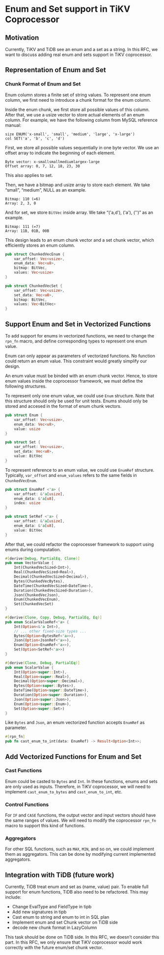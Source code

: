 # Enum and Set support in TiKV Coprocessor

## Motivation

Currently, TiKV and TiDB see an enum and a set as a string. In this RFC,
we want to discuss adding real enum and sets support in TiKV coprocessor.

## Representation of Enum and Set

### Chunk Format of Enum and Set

Enum column stores a finite set of string values. To represent one enum column,
we first need to introduce a chunk format for the enum column.

Inside the enum chunk, we first store all possible values of this column. After
that, we use a usize vector to store actual elements of an enum column. For
example, we have the following column from MySQL reference manual:

```text
size ENUM('x-small', 'small', 'medium', 'large', 'x-large')
col SET('a', 'b', 'c', 'd')
```

First, we store all possible values sequentially in one byte vector. We use an
offset array to indicate the beginning of each element.

```text
Byte vector: x-smallsmallmediumlargex-large
Offset array: 0, 7, 12, 18, 23, 30
```

This also applies to set.

Then, we have a bitmap and usize array to store each element. We take “small”,
“medium”, NULL as an example.

```text
Bitmap: 110 (=6)
Array: 2, 3, 0
```

And for set, we store `BitVec` inside array. We take “('a,d'), ('a'), ('')” as
an example.

```text
Bitmap: 111 (=7)
Array: 11B, 01B, 00B
```

This design leads to an enum chunk vector and a set chunk vector, which
efficiently stores an enum column.

```rust
pub struct ChunkedVecEnum {
    var_offset: Vec<usize>,
    enum_data: Vec<u8>,
    bitmap: BitVec,
    values: Vec<usize>
}
```

```rust
pub struct ChunkedVecSet {
    var_offset: Vec<usize>,
    set_data: Vec<u8>,
    bitmap: BitVec,
    values: Vec<BitVec>
}
```

## Support Enum and Set in Vectorized Functions

To add support for enums in vectorized functions, we need to change the `rpn_fn`
macro, and define corresponding types to represent one enum value.

Enum can only appear as parameters of vectorized functions. No function could
return an enum value. This constraint would greatly simplify our design.

An enum value must be binded with an enum chunk vector. Hence, to store enum
values inside the coprocessor framework, we must define the following structures.

To represent only one enum value, we could use `Enum` structure. Note that this
structure should only be used for unit tests. Enums should only be stored and
accesed in the format of enum chunk vectors.

```rust
pub struct Enum {
    var_offset: Vec<usize>,
    enum_data: Vec<u8>,
    value: usize
}
```

```rust
pub struct Set {
    var_offset: Vec<usize>,
    set_data: Vec<u8>,
    value: BitVec
}
```

To represent reference to an enum value, we could use `EnumRef` structure.
Typically, `var_offset` and `enum_values` refers to the same fields in
`ChunkedVecEnum`.

```rust
pub struct EnumRef <'a> {
    var_offset: &'a[usize],
    enum_data: &'a[u8],
    index: usize
}
```

```rust
pub struct SetRef <'a> {
    var_offset: &'a[usize],
    enum_data: &'a[u8],
    value: BitVec
}
```

After that, we could refactor the coprocesser framework to support using
enums during computation.

```rust
#[derive(Debug, PartialEq, Clone)]
pub enum VectorValue {
    Int(ChunkedVecSized<Int>),
    Real(ChunkedVecSized<Real>),
    Decimal(ChunkedVecSized<Decimal>),
    Bytes(ChunkedVecBytes),
    DateTime(ChunkedVecSized<DateTime>),
    Duration(ChunkedVecSized<Duration>),
    Json(ChunkedVecJson),
    Enum(ChunkedVecEnum),
    Set(ChunkedVecSet)
}
```

```rust
#[derive(Clone, Copy, Debug, PartialEq, Eq)]
pub enum ScalarValueRef<'a> {
    Int(Option<&'a Int>),
    // ... other fixed-size types ...
    Bytes(Option<BytesRef<'a>>),
    Json(Option<JsonRef<'a>>),
    Enum(Option<EnumRef<'a>>),
    Set(Option<SetRef<'a>>)
}
```

```rust
#[derive(Clone, Debug, PartialEq)]
pub enum ScalarValue {
    Int(Option<super::Int>),
    Real(Option<super::Real>),
    Decimal(Option<super::Decimal>),
    Bytes(Option<super::Bytes>),
    DateTime(Option<super::DateTime>),
    Duration(Option<super::Duration>),
    Json(Option<super::Json>),
    Enum(Option<super::Enum>),
    Set(Option<super::Set>)
}
```

Like `Bytes` and `Json`, an enum vectorized function accepts `EnumRef` as parameter.

```rust
#[rpn_fn]
pub fn cast_enum_to_int(data: EnumRef) -> Result<Option<Int>>;
```

## Add Vectorized Functions for Enum and Set

### Cast Functions

Enum could be casted to `Bytes` and `Int`. In these functions, enums and sets
are only used as inputs. Therefore, in TiKV coprocessor, we will need to
implement `cast_enum_to_bytes` and `cast_enum_to_int`, etc.

### Control Functions

For `IF` and `CASE` functions, the output vector and input vectors should have
the same ranges of values. We will need to modify the coprocessor `rpn_fn` macro
to support this kind of functions.

### Aggregators

For other SQL functions, such as `MAX`, `MIN`, and so on, we could implement them
as aggregators. This can be done by modifying current implemented aggregators.

## Integration with TiDB (future work)

Currently, TiDB treat enum and set as (name, value) pair. To enable full support
for enum functions, TiDB also need to be refactored. This may include:

* Change EvalType and FieldType in tipb
* Add new signatures in tipb
* Cast enum to string and enum to int in SQL plan
* Implement enum and set Chunk vector on TiDB side
* decode new chunk format in LazyColumn

This task should be done on TiDB side. In this RFC, we doesn’t consider this
part. In this RFC, we only ensure that TiKV coprocessor would work correctly
with the future enum/set chunk vector.
